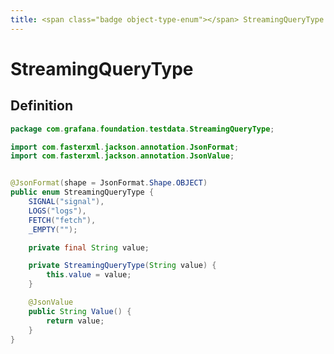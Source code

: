 ```yaml
---
title: <span class="badge object-type-enum"></span> StreamingQueryType
---
```

# <span class="badge object-type-enum"></span> StreamingQueryType

## Definition

```java
package com.grafana.foundation.testdata.StreamingQueryType;

import com.fasterxml.jackson.annotation.JsonFormat;
import com.fasterxml.jackson.annotation.JsonValue;


@JsonFormat(shape = JsonFormat.Shape.OBJECT)
public enum StreamingQueryType {
    SIGNAL("signal"),
    LOGS("logs"),
    FETCH("fetch"),
    _EMPTY("");

    private final String value;

    private StreamingQueryType(String value) {
        this.value = value;
    }

    @JsonValue
    public String Value() {
        return value;
    }
}

```
